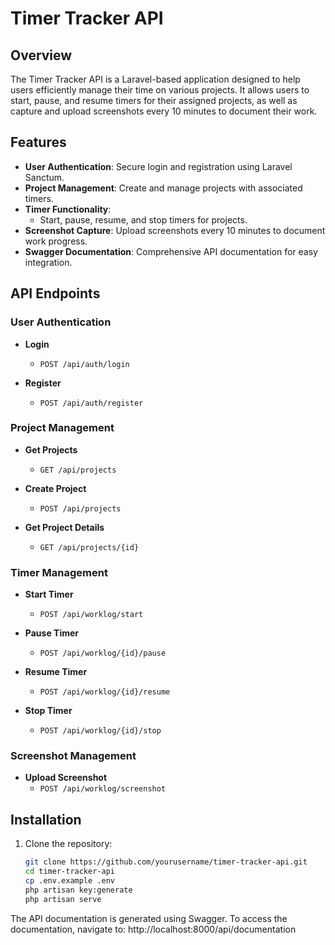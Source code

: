 # Timer Tracker API

## Overview

The Timer Tracker API is a Laravel-based application designed to help users efficiently manage their time on various projects. It allows users to start, pause, and resume timers for their assigned projects, as well as capture and upload screenshots every 10 minutes to document their work.

## Features

- **User Authentication**: Secure login and registration using Laravel Sanctum.
- **Project Management**: Create and manage projects with associated timers.
- **Timer Functionality**:
  - Start, pause, resume, and stop timers for projects.
- **Screenshot Capture**: Upload screenshots every 10 minutes to document work progress.
- **Swagger Documentation**: Comprehensive API documentation for easy integration.

## API Endpoints

### User Authentication

- **Login**
  - `POST /api/auth/login`
  
- **Register**
  - `POST /api/auth/register`

### Project Management

- **Get Projects**
  - `GET /api/projects`
  
- **Create Project**
  - `POST /api/projects`
  
- **Get Project Details**
  - `GET /api/projects/{id}`

### Timer Management

- **Start Timer**
  - `POST /api/worklog/start`
  
- **Pause Timer**
  - `POST /api/worklog/{id}/pause`
  
- **Resume Timer**
  - `POST /api/worklog/{id}/resume`
  
- **Stop Timer**
  - `POST /api/worklog/{id}/stop`

### Screenshot Management

- **Upload Screenshot**
  - `POST /api/worklog/screenshot`

## Installation

1. Clone the repository:

   ```bash
   git clone https://github.com/yourusername/timer-tracker-api.git
   cd timer-tracker-api
   cp .env.example .env
   php artisan key:generate
   php artisan serve

The API documentation is generated using Swagger. To access the documentation, navigate to:
    http://localhost:8000/api/documentation

